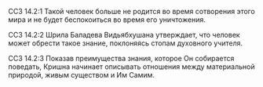 ССЗ 14.2:1	Такой человек больше не родится во время сотворения этого мира и не будет беспокоиться во время его уничтожения.

ССЗ 14.2:2	Шрила Баладева Видьябхушана утверждает, что человек может обрести такое знание, поклоняясь стопам духовного учителя.

ССЗ 14.2:3	Показав преимущества знания, которое Он собирается поведать, Кришна начинает описывать отношения между материальной природой, живым существом и Им Самим.